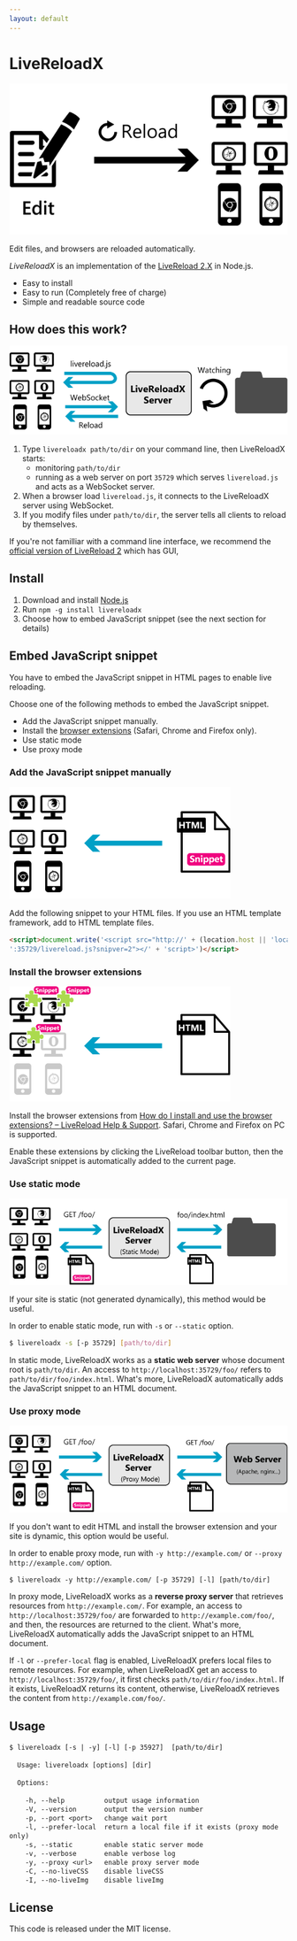 ```yaml
---
layout: default
---
```

# LiveReloadX

![Edit & Reload](images/title.png)

Edit files, and browsers are reloaded automatically.

_LiveReloadX_ is an implementation of the [LiveReload 2.X](http://livereload.com/) in Node.js.

* Easy to install
* Easy to run (Completely free of charge)
* Simple and readable source code


## How does this work?

![Diagram](images/how.png)

  1. Type `livereloadx path/to/dir` on your command line, then LiveReloadX starts:
     * monitoring `path/to/dir`
     * running as a web server on port `35729` which serves `livereload.js` and acts as a WebSocket server.
  2. When a browser load `livereload.js`, it connects to the LiveReloadX server using WebSocket.
  3. If you modify files under `path/to/dir`, the server tells all clients to reload by themselves.

If you're not familliar with a command line interface, we recommend the [official version of LiveReload 2](http://livereload.com/) which has GUI,


## Install

1. Download and install [Node.js](http://nodejs.org/)
2. Run `npm -g install livereloadx`
3. Choose how to embed JavaScript snippet (see the next section for details)


## Embed JavaScript snippet

You have to embed the JavaScript snippet in HTML pages to enable live reloading.

Choose one of the following methods to embed the JavaScript snippet.

   * Add the JavaScript snippet manually.
   * Install the [browser extensions](http://feedback.livereload.com/knowledgebase/articles/86242-how-do-i-install-and-use-the-browser-extensions-) (Safari, Chrome and Firefox only).
   * Use static mode
   * Use proxy mode


### Add the JavaScript snippet manually

![manually](images/manual.png)

Add the following snippet to your HTML files. If you use an HTML template framework, add to HTML template files.

```html
<script>document.write('<script src="http://' + (location.host || 'localhost').split(':')[0] +
':35729/livereload.js?snipver=2"></' + 'script>')</script>
```

### Install the browser extensions

![extensions](images/extension.png)

Install the browser extensions from [How do I install and use the browser extensions? – LiveReload Help & Support](http://feedback.livereload.com/knowledgebase/articles/86242-how-do-i-install-and-use-the-browser-extensions-). Safari, Chrome and Firefox on PC is supported.

Enable these extensions  by clicking the LiveReload toolbar button, then the JavaScript snippet is automatically added to the current page.


### Use static mode

![extensions](images/static.png)

If your site is static (not generated dynamically), this method would be useful.

In order to enable static mode, run with `-s` or `--static` option.

```bash
$ livereloadx -s [-p 35729] [path/to/dir]
```

In static mode, LiveReloadX works as a **static web server** whose document root is `path/to/dir`. An access to `http://localhost:35729/foo/` refers to `path/to/dir/foo/index.html`. What's more, LiveReloadX automatically adds the JavaScript snippet to an HTML document.


### Use proxy mode

![extensions](images/proxy.png)

If you don't want to edit HTML and install the browser extension and your site is dynamic, this option would be useful.

In order to enable proxy mode, run with `-y http://example.com/` or `--proxy http://example.com/` option.

```
$ livereloadx -y http://example.com/ [-p 35729] [-l] [path/to/dir]
```

In proxy mode, LiveReloadX works as a **reverse proxy server** that retrieves resources from `http://example.com/`. For example, an access to `http://localhost:35729/foo/` are forwarded to `http://example.com/foo/`, and then, the resources are returned to the client. What's more, LiveReloadX automatically adds the JavaScript snippet to an HTML document.

If `-l` or `--prefer-local` flag is enabled, LiveReloadX prefers local files to remote resources. For example, when LiveReloadX get an access to `http://localhost:35729/foo/`, it first checks `path/to/dir/foo/index.html`. If it exists, LiveReloadX returns its content, otherwise, LiveReloadX retrieves the content from `http://example.com/foo/`.


## Usage

```
$ livereloadx [-s | -y] [-l] [-p 35927]  [path/to/dir]

  Usage: livereloadx [options] [dir]

  Options:

    -h, --help          output usage information
    -V, --version       output the version number
    -p, --port <port>   change wait port
    -l, --prefer-local  return a local file if it exists (proxy mode only)
    -s, --static        enable static server mode
    -v, --verbose       enable verbose log
    -y, --proxy <url>   enable proxy server mode
    -C, --no-liveCSS    disable liveCSS
    -I, --no-liveImg    disable liveImg
```


License
-------

This code is released under the MIT license.
